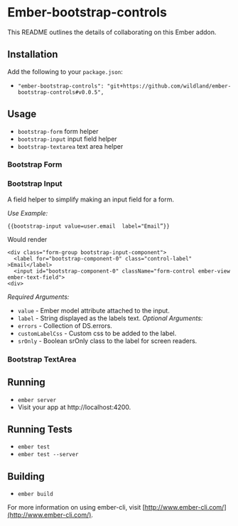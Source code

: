 # Ember-bootstrap-controls

This README outlines the details of collaborating on this Ember addon.

## Installation

Add the following to your `package.json`:
- `"ember-bootstrap-controls": "git+https://github.com/wildland/ember-bootstrap-controls#v0.0.5",`

## Usage
- `bootstrap-form` form helper
- `bootstrap-input` input field helper
- `bootstrap-textarea` text area helper

### Bootstrap Form

### Bootstrap Input
A field helper to simplify making an input field for a form.

*Use Example:*

```
{{bootstrap-input value=user.email  label="Email”}}
```

Would render

```
<div class="form-group bootstrap-input-component">
  <label for="bootstrap-component-0" class="control-label" >Email</label>
  <input id="bootstrap-component-0" className="form-control ember-view ember-text-field">
<div>
```

*Required Arguments:*
- `value` - Ember model attribute attached to the input.
- `label` - String displayed as the labels text.
*Optional Arguments:*
- `errors` - Collection of DS.errors.
- `customLabelCss` - Custom css to be added to the label.
- `srOnly` - Boolean srOnly class to the label for screen readers.

### Bootstrap TextArea

## Running

* `ember server`
* Visit your app at http://localhost:4200.

## Running Tests

* `ember test`
* `ember test --server`

## Building

* `ember build`

For more information on using ember-cli, visit [http://www.ember-cli.com/](http://www.ember-cli.com/).
